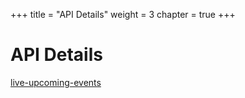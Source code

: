 +++
title = "API Details"
weight = 3
chapter = true
+++

# API Details

[live-upcoming-events](live-and-upcoming-events/)
